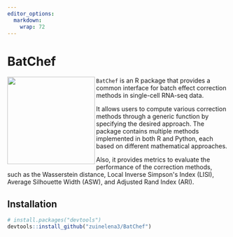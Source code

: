 ```yaml
---
editor_options: 
  markdown: 
    wrap: 72
---
```


# BatChef

<img src="https://drive.google.com/uc?export=view&amp;id=1_XyW_NBxIw2el05dzVzXCapwr2ktgL4k" align="left" width="200"/>

`BatChef` is an R package that provides a common interface for batch
effect correction methods in single-cell RNA-seq data.

It allows users to compute various correction methods through a generic
function by specifying the desired approach. The package contains
multiple methods implemented in both R and Python, each based on
different mathematical approaches.

Also, it provides metrics to evaluate the performance of the correction
methods, such as the Wasserstein distance, Local Inverse Simpson's Index
(LISI), Average Silhouette Width (ASW), and Adjusted Rand Index (ARI).

## Installation

``` r
# install.packages("devtools")
devtools::install_github("zuinelena3/BatChef")
```
